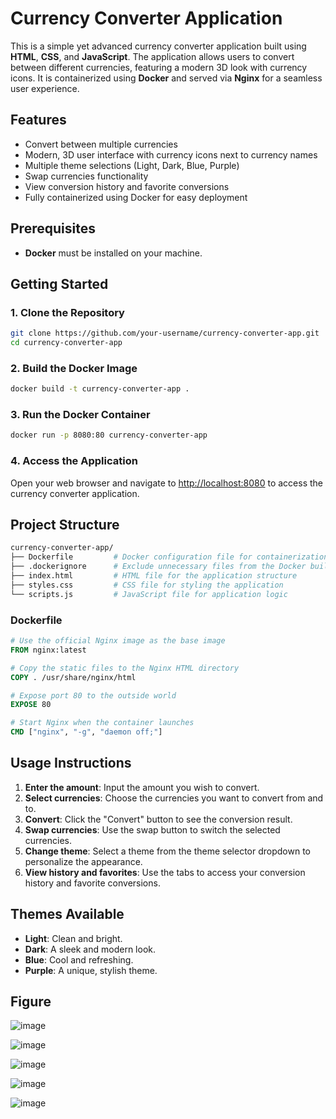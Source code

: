 # Currency Converter Application

This is a simple yet advanced currency converter application built using **HTML**, **CSS**, and **JavaScript**. The application allows users to convert between different currencies, featuring a modern 3D look with currency icons. It is containerized using **Docker** and served via **Nginx** for a seamless user experience.

## Features

- Convert between multiple currencies
- Modern, 3D user interface with currency icons next to currency names
- Multiple theme selections (Light, Dark, Blue, Purple)
- Swap currencies functionality
- View conversion history and favorite conversions
- Fully containerized using Docker for easy deployment

## Prerequisites

- **Docker** must be installed on your machine.

## Getting Started

### 1. Clone the Repository

```bash
git clone https://github.com/your-username/currency-converter-app.git
cd currency-converter-app
```

### 2. Build the Docker Image

```bash
docker build -t currency-converter-app .
```

### 3. Run the Docker Container

```bash
docker run -p 8080:80 currency-converter-app
```

### 4. Access the Application

Open your web browser and navigate to [http://localhost:8080](http://localhost:8080) to access the currency converter application.

## Project Structure

```bash
currency-converter-app/
├── Dockerfile         # Docker configuration file for containerization
├── .dockerignore      # Exclude unnecessary files from the Docker build
├── index.html         # HTML file for the application structure
├── styles.css         # CSS file for styling the application
└── scripts.js         # JavaScript file for application logic
```

### Dockerfile

```dockerfile
# Use the official Nginx image as the base image
FROM nginx:latest

# Copy the static files to the Nginx HTML directory
COPY . /usr/share/nginx/html

# Expose port 80 to the outside world
EXPOSE 80

# Start Nginx when the container launches
CMD ["nginx", "-g", "daemon off;"]
```

## Usage Instructions

1. **Enter the amount**: Input the amount you wish to convert.
2. **Select currencies**: Choose the currencies you want to convert from and to.
3. **Convert**: Click the "Convert" button to see the conversion result.
4. **Swap currencies**: Use the swap button to switch the selected currencies.
5. **Change theme**: Select a theme from the theme selector dropdown to personalize the appearance.
6. **View history and favorites**: Use the tabs to access your conversion history and favorite conversions.

## Themes Available

- **Light**: Clean and bright.
- **Dark**: A sleek and modern look.
- **Blue**: Cool and refreshing.
- **Purple**: A unique, stylish theme.

## Figure

![image](https://github.com/user-attachments/assets/ff9e4cdc-66bc-4b91-864f-05bdd462b2a8)

![image](https://github.com/user-attachments/assets/04f47787-54a3-4540-a980-276d60b9593a)

![image](https://github.com/user-attachments/assets/af6d9989-4bc3-457a-b36e-f83cd328cba3)

![image](https://github.com/user-attachments/assets/1597811b-565b-4329-bfa9-b74c4e6c3bb5)

![image](https://github.com/user-attachments/assets/a55f8d50-8944-46f1-a9b8-6b3b1873d0d6)








